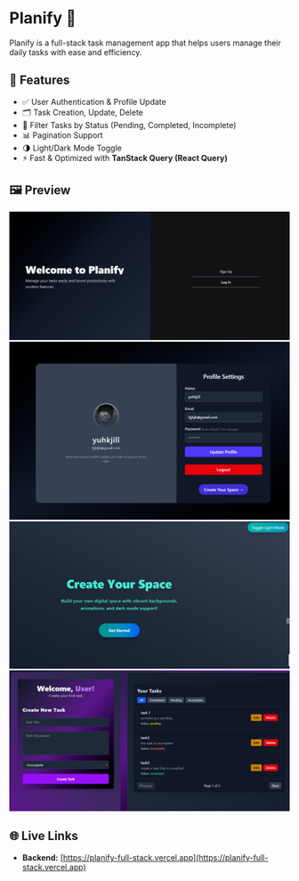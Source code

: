 # Planify 📝

Planify is a full-stack task management app that helps users manage their daily tasks with ease and efficiency.

## 🔧 Features

- ✅ User Authentication & Profile Update
- 🗂️ Task Creation, Update, Delete
- 🎯 Filter Tasks by Status (Pending, Completed, Incomplete)
- 📊 Pagination Support
- 🌗 Light/Dark Mode Toggle
- ⚡ Fast & Optimized with **TanStack Query (React Query)**



## 🖼️ Preview

![App Screenshot](https://github.com/100NikhilBro/Planify_fullStack/blob/main/Screenshot%202025-05-29%20053008.png)
![App Screenshot](https://github.com/100NikhilBro/Planify_fullStack/blob/main/Screenshot%202025-05-29%20053033.png)
![Screenshot 1](https://github.com/100NikhilBro/Planify_fullStack/blob/main/Screenshot%202025-05-29%20053103.png)
![Screenshot 2](https://github.com/100NikhilBro/Planify_fullStack/blob/main/Screenshot%202025-05-29%20053249.png)

## 🌐 Live Links
- **Backend:** [https://planify-full-stack.vercel.app](https://planify-full-stack.vercel.app)
